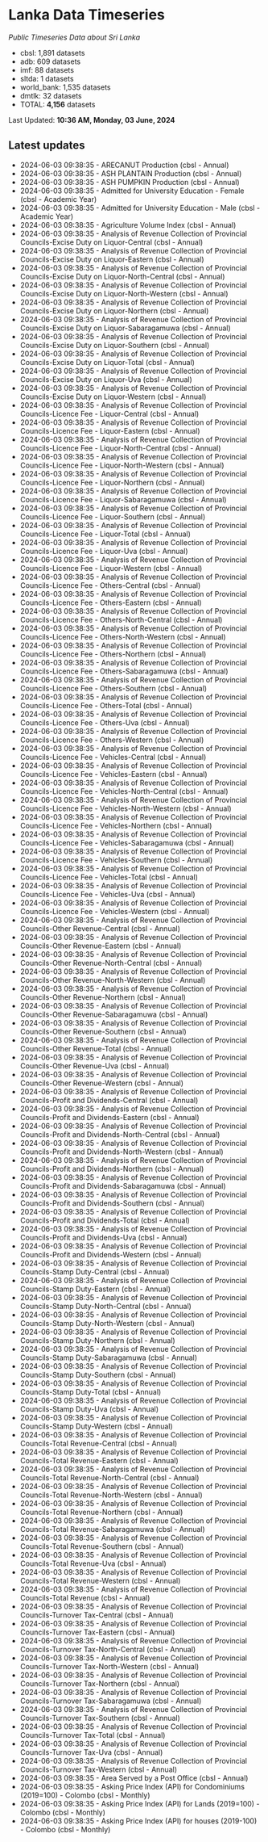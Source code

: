 # Lanka Data Timeseries
*Public Timeseries Data about Sri Lanka*

* cbsl: 1,891 datasets
* adb: 609 datasets
* imf: 88 datasets
* sltda: 1 datasets
* world_bank: 1,535 datasets
* dmtlk: 32 datasets
* TOTAL: **4,156** datasets

Last Updated: **10:36 AM, Monday, 03 June, 2024**

## Latest updates

* 2024-06-03 09:38:35 - ARECANUT Production (cbsl - Annual)
* 2024-06-03 09:38:35 - ASH PLANTAIN Production (cbsl - Annual)
* 2024-06-03 09:38:35 - ASH PUMPKIN Production (cbsl - Annual)
* 2024-06-03 09:38:35 - Admitted for University Education - Female (cbsl - Academic Year)
* 2024-06-03 09:38:35 - Admitted for University Education - Male (cbsl - Academic Year)
* 2024-06-03 09:38:35 - Agriculture Volume Index (cbsl - Annual)
* 2024-06-03 09:38:35 - Analysis of Revenue Collection of Provincial Councils-Excise Duty on Liquor-Central (cbsl - Annual)
* 2024-06-03 09:38:35 - Analysis of Revenue Collection of Provincial Councils-Excise Duty on Liquor-Eastern (cbsl - Annual)
* 2024-06-03 09:38:35 - Analysis of Revenue Collection of Provincial Councils-Excise Duty on Liquor-North-Central (cbsl - Annual)
* 2024-06-03 09:38:35 - Analysis of Revenue Collection of Provincial Councils-Excise Duty on Liquor-North-Western (cbsl - Annual)
* 2024-06-03 09:38:35 - Analysis of Revenue Collection of Provincial Councils-Excise Duty on Liquor-Northern (cbsl - Annual)
* 2024-06-03 09:38:35 - Analysis of Revenue Collection of Provincial Councils-Excise Duty on Liquor-Sabaragamuwa (cbsl - Annual)
* 2024-06-03 09:38:35 - Analysis of Revenue Collection of Provincial Councils-Excise Duty on Liquor-Southern (cbsl - Annual)
* 2024-06-03 09:38:35 - Analysis of Revenue Collection of Provincial Councils-Excise Duty on Liquor-Total (cbsl - Annual)
* 2024-06-03 09:38:35 - Analysis of Revenue Collection of Provincial Councils-Excise Duty on Liquor-Uva (cbsl - Annual)
* 2024-06-03 09:38:35 - Analysis of Revenue Collection of Provincial Councils-Excise Duty on Liquor-Western (cbsl - Annual)
* 2024-06-03 09:38:35 - Analysis of Revenue Collection of Provincial Councils-Licence Fee - Liquor-Central (cbsl - Annual)
* 2024-06-03 09:38:35 - Analysis of Revenue Collection of Provincial Councils-Licence Fee - Liquor-Eastern (cbsl - Annual)
* 2024-06-03 09:38:35 - Analysis of Revenue Collection of Provincial Councils-Licence Fee - Liquor-North-Central (cbsl - Annual)
* 2024-06-03 09:38:35 - Analysis of Revenue Collection of Provincial Councils-Licence Fee - Liquor-North-Western (cbsl - Annual)
* 2024-06-03 09:38:35 - Analysis of Revenue Collection of Provincial Councils-Licence Fee - Liquor-Northern (cbsl - Annual)
* 2024-06-03 09:38:35 - Analysis of Revenue Collection of Provincial Councils-Licence Fee - Liquor-Sabaragamuwa (cbsl - Annual)
* 2024-06-03 09:38:35 - Analysis of Revenue Collection of Provincial Councils-Licence Fee - Liquor-Southern (cbsl - Annual)
* 2024-06-03 09:38:35 - Analysis of Revenue Collection of Provincial Councils-Licence Fee - Liquor-Total (cbsl - Annual)
* 2024-06-03 09:38:35 - Analysis of Revenue Collection of Provincial Councils-Licence Fee - Liquor-Uva (cbsl - Annual)
* 2024-06-03 09:38:35 - Analysis of Revenue Collection of Provincial Councils-Licence Fee - Liquor-Western (cbsl - Annual)
* 2024-06-03 09:38:35 - Analysis of Revenue Collection of Provincial Councils-Licence Fee - Others-Central (cbsl - Annual)
* 2024-06-03 09:38:35 - Analysis of Revenue Collection of Provincial Councils-Licence Fee - Others-Eastern (cbsl - Annual)
* 2024-06-03 09:38:35 - Analysis of Revenue Collection of Provincial Councils-Licence Fee - Others-North-Central (cbsl - Annual)
* 2024-06-03 09:38:35 - Analysis of Revenue Collection of Provincial Councils-Licence Fee - Others-North-Western (cbsl - Annual)
* 2024-06-03 09:38:35 - Analysis of Revenue Collection of Provincial Councils-Licence Fee - Others-Northern (cbsl - Annual)
* 2024-06-03 09:38:35 - Analysis of Revenue Collection of Provincial Councils-Licence Fee - Others-Sabaragamuwa (cbsl - Annual)
* 2024-06-03 09:38:35 - Analysis of Revenue Collection of Provincial Councils-Licence Fee - Others-Southern (cbsl - Annual)
* 2024-06-03 09:38:35 - Analysis of Revenue Collection of Provincial Councils-Licence Fee - Others-Total (cbsl - Annual)
* 2024-06-03 09:38:35 - Analysis of Revenue Collection of Provincial Councils-Licence Fee - Others-Uva (cbsl - Annual)
* 2024-06-03 09:38:35 - Analysis of Revenue Collection of Provincial Councils-Licence Fee - Others-Western (cbsl - Annual)
* 2024-06-03 09:38:35 - Analysis of Revenue Collection of Provincial Councils-Licence Fee - Vehicles-Central (cbsl - Annual)
* 2024-06-03 09:38:35 - Analysis of Revenue Collection of Provincial Councils-Licence Fee - Vehicles-Eastern (cbsl - Annual)
* 2024-06-03 09:38:35 - Analysis of Revenue Collection of Provincial Councils-Licence Fee - Vehicles-North-Central (cbsl - Annual)
* 2024-06-03 09:38:35 - Analysis of Revenue Collection of Provincial Councils-Licence Fee - Vehicles-North-Western (cbsl - Annual)
* 2024-06-03 09:38:35 - Analysis of Revenue Collection of Provincial Councils-Licence Fee - Vehicles-Northern (cbsl - Annual)
* 2024-06-03 09:38:35 - Analysis of Revenue Collection of Provincial Councils-Licence Fee - Vehicles-Sabaragamuwa (cbsl - Annual)
* 2024-06-03 09:38:35 - Analysis of Revenue Collection of Provincial Councils-Licence Fee - Vehicles-Southern (cbsl - Annual)
* 2024-06-03 09:38:35 - Analysis of Revenue Collection of Provincial Councils-Licence Fee - Vehicles-Total (cbsl - Annual)
* 2024-06-03 09:38:35 - Analysis of Revenue Collection of Provincial Councils-Licence Fee - Vehicles-Uva (cbsl - Annual)
* 2024-06-03 09:38:35 - Analysis of Revenue Collection of Provincial Councils-Licence Fee - Vehicles-Western (cbsl - Annual)
* 2024-06-03 09:38:35 - Analysis of Revenue Collection of Provincial Councils-Other Revenue-Central (cbsl - Annual)
* 2024-06-03 09:38:35 - Analysis of Revenue Collection of Provincial Councils-Other Revenue-Eastern (cbsl - Annual)
* 2024-06-03 09:38:35 - Analysis of Revenue Collection of Provincial Councils-Other Revenue-North-Central (cbsl - Annual)
* 2024-06-03 09:38:35 - Analysis of Revenue Collection of Provincial Councils-Other Revenue-North-Western (cbsl - Annual)
* 2024-06-03 09:38:35 - Analysis of Revenue Collection of Provincial Councils-Other Revenue-Northern (cbsl - Annual)
* 2024-06-03 09:38:35 - Analysis of Revenue Collection of Provincial Councils-Other Revenue-Sabaragamuwa (cbsl - Annual)
* 2024-06-03 09:38:35 - Analysis of Revenue Collection of Provincial Councils-Other Revenue-Southern (cbsl - Annual)
* 2024-06-03 09:38:35 - Analysis of Revenue Collection of Provincial Councils-Other Revenue-Total (cbsl - Annual)
* 2024-06-03 09:38:35 - Analysis of Revenue Collection of Provincial Councils-Other Revenue-Uva (cbsl - Annual)
* 2024-06-03 09:38:35 - Analysis of Revenue Collection of Provincial Councils-Other Revenue-Western (cbsl - Annual)
* 2024-06-03 09:38:35 - Analysis of Revenue Collection of Provincial Councils-Profit and Dividends-Central (cbsl - Annual)
* 2024-06-03 09:38:35 - Analysis of Revenue Collection of Provincial Councils-Profit and Dividends-Eastern (cbsl - Annual)
* 2024-06-03 09:38:35 - Analysis of Revenue Collection of Provincial Councils-Profit and Dividends-North-Central (cbsl - Annual)
* 2024-06-03 09:38:35 - Analysis of Revenue Collection of Provincial Councils-Profit and Dividends-North-Western (cbsl - Annual)
* 2024-06-03 09:38:35 - Analysis of Revenue Collection of Provincial Councils-Profit and Dividends-Northern (cbsl - Annual)
* 2024-06-03 09:38:35 - Analysis of Revenue Collection of Provincial Councils-Profit and Dividends-Sabaragamuwa (cbsl - Annual)
* 2024-06-03 09:38:35 - Analysis of Revenue Collection of Provincial Councils-Profit and Dividends-Southern (cbsl - Annual)
* 2024-06-03 09:38:35 - Analysis of Revenue Collection of Provincial Councils-Profit and Dividends-Total (cbsl - Annual)
* 2024-06-03 09:38:35 - Analysis of Revenue Collection of Provincial Councils-Profit and Dividends-Uva (cbsl - Annual)
* 2024-06-03 09:38:35 - Analysis of Revenue Collection of Provincial Councils-Profit and Dividends-Western (cbsl - Annual)
* 2024-06-03 09:38:35 - Analysis of Revenue Collection of Provincial Councils-Stamp Duty-Central (cbsl - Annual)
* 2024-06-03 09:38:35 - Analysis of Revenue Collection of Provincial Councils-Stamp Duty-Eastern (cbsl - Annual)
* 2024-06-03 09:38:35 - Analysis of Revenue Collection of Provincial Councils-Stamp Duty-North-Central (cbsl - Annual)
* 2024-06-03 09:38:35 - Analysis of Revenue Collection of Provincial Councils-Stamp Duty-North-Western (cbsl - Annual)
* 2024-06-03 09:38:35 - Analysis of Revenue Collection of Provincial Councils-Stamp Duty-Northern (cbsl - Annual)
* 2024-06-03 09:38:35 - Analysis of Revenue Collection of Provincial Councils-Stamp Duty-Sabaragamuwa (cbsl - Annual)
* 2024-06-03 09:38:35 - Analysis of Revenue Collection of Provincial Councils-Stamp Duty-Southern (cbsl - Annual)
* 2024-06-03 09:38:35 - Analysis of Revenue Collection of Provincial Councils-Stamp Duty-Total (cbsl - Annual)
* 2024-06-03 09:38:35 - Analysis of Revenue Collection of Provincial Councils-Stamp Duty-Uva (cbsl - Annual)
* 2024-06-03 09:38:35 - Analysis of Revenue Collection of Provincial Councils-Stamp Duty-Western (cbsl - Annual)
* 2024-06-03 09:38:35 - Analysis of Revenue Collection of Provincial Councils-Total Revenue-Central (cbsl - Annual)
* 2024-06-03 09:38:35 - Analysis of Revenue Collection of Provincial Councils-Total Revenue-Eastern (cbsl - Annual)
* 2024-06-03 09:38:35 - Analysis of Revenue Collection of Provincial Councils-Total Revenue-North-Central (cbsl - Annual)
* 2024-06-03 09:38:35 - Analysis of Revenue Collection of Provincial Councils-Total Revenue-North-Western (cbsl - Annual)
* 2024-06-03 09:38:35 - Analysis of Revenue Collection of Provincial Councils-Total Revenue-Northern (cbsl - Annual)
* 2024-06-03 09:38:35 - Analysis of Revenue Collection of Provincial Councils-Total Revenue-Sabaragamuwa (cbsl - Annual)
* 2024-06-03 09:38:35 - Analysis of Revenue Collection of Provincial Councils-Total Revenue-Southern (cbsl - Annual)
* 2024-06-03 09:38:35 - Analysis of Revenue Collection of Provincial Councils-Total Revenue-Uva (cbsl - Annual)
* 2024-06-03 09:38:35 - Analysis of Revenue Collection of Provincial Councils-Total Revenue-Western (cbsl - Annual)
* 2024-06-03 09:38:35 - Analysis of Revenue Collection of Provincial Councils-Total Revenue (cbsl - Annual)
* 2024-06-03 09:38:35 - Analysis of Revenue Collection of Provincial Councils-Turnover Tax-Central (cbsl - Annual)
* 2024-06-03 09:38:35 - Analysis of Revenue Collection of Provincial Councils-Turnover Tax-Eastern (cbsl - Annual)
* 2024-06-03 09:38:35 - Analysis of Revenue Collection of Provincial Councils-Turnover Tax-North-Central (cbsl - Annual)
* 2024-06-03 09:38:35 - Analysis of Revenue Collection of Provincial Councils-Turnover Tax-North-Western (cbsl - Annual)
* 2024-06-03 09:38:35 - Analysis of Revenue Collection of Provincial Councils-Turnover Tax-Northern (cbsl - Annual)
* 2024-06-03 09:38:35 - Analysis of Revenue Collection of Provincial Councils-Turnover Tax-Sabaragamuwa (cbsl - Annual)
* 2024-06-03 09:38:35 - Analysis of Revenue Collection of Provincial Councils-Turnover Tax-Southern (cbsl - Annual)
* 2024-06-03 09:38:35 - Analysis of Revenue Collection of Provincial Councils-Turnover Tax-Total (cbsl - Annual)
* 2024-06-03 09:38:35 - Analysis of Revenue Collection of Provincial Councils-Turnover Tax-Uva (cbsl - Annual)
* 2024-06-03 09:38:35 - Analysis of Revenue Collection of Provincial Councils-Turnover Tax-Western (cbsl - Annual)
* 2024-06-03 09:38:35 - Area Served by a Post Office (cbsl - Annual)
* 2024-06-03 09:38:35 - Asking Price Index (API) for Condominiums (2019=100) - Colombo (cbsl - Monthly)
* 2024-06-03 09:38:35 - Asking Price Index (API) for Lands (2019=100) - Colombo (cbsl - Monthly)
* 2024-06-03 09:38:35 - Asking Price Index (API) for houses (2019-100) - Colombo (cbsl - Monthly)
